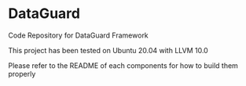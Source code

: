 # DataGuard
Code Repository for DataGuard Framework

This project has been tested on Ubuntu 20.04 with LLVM 10.0

Please refer to the README of each components for how to build them properly
